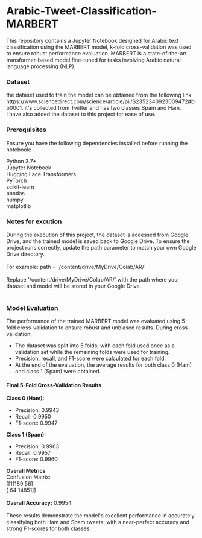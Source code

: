 # Arabic-Tweet-Classification-MARBERT
This repository contains a Jupyter Notebook designed for Arabic text classification using the MARBERT model, k-fold cross-validation was used to ensure robust performance evaluation.
MARBERT is a state-of-the-art transformer-based model fine-tuned for tasks involving Arabic natural language processing (NLP).

<h3>Dataset </h3>
the dataset used to train the model can be obtained from the following link https://www.sciencedirect.com/science/article/pii/S2352340923009472#bib0001.
it's collected from Twitter and has two classes Spam and Ham.<br>
I have also added the dataset to this project for ease of use. <br>

<h3>Prerequisites</h3> 
Ensure you have the following dependencies installed before running the notebook:

Python 3.7+ <br>
Jupyter Notebook <br>
Hugging Face Transformers <br>
PyTorch <Br>
scikit-learn <br>
pandas <br>
numpy <br>
matplotlib

<h3>Notes for excution</h3> 
During the execution of this project, the dataset is accessed from Google Drive, and the trained model is saved back to Google Drive. To ensure the project runs correctly, update the path parameter to match your own Google Drive directory.
<br><br>
For example: path = '/content/drive/MyDrive/Colab/AR/'
<br><br>
Replace '/content/drive/MyDrive/Colab/AR/' with the path where your dataset and model will be stored in your Google Drive.
<br>
<br>

<h3>Model Evaluation</h3>
The performance of the trained MARBERT model was evaluated using 5-fold cross-validation to ensure robust and unbiased results. During cross-validation:
<ul>
<li>The dataset was split into 5 folds, with each fold used once as a validation set while the remaining folds were used for training.</li>
<li>Precision, recall, and F1-score were calculated for each fold.</li>
<li>At the end of the evaluation, the average results for both class 0 (Ham) and class 1 (Spam) were obtained.</li>
  </ul>
  
<h4>Final 5-Fold Cross-Validation Results</h4>
<strong>Class 0 (Ham):</strong>
<ul>
<li>Precision: 0.9943</li>
<li>Recall: 0.9950</li>
<li>F1-score: 0.9947</li>
</ul>
<strong>Class 1 (Spam):</strong>
<ul>
<li>Precision: 0.9963</li>
<li>Recall: 0.9957</li>
<li>F1-score: 0.9960</li>
</ul>

<strong>Overall Metrics</strong>
<br>
Confusion Matrix:<br>
[[11189    56]<br>
 [   64 14851]]<br><br>
<strong>Overall Accuracy:</strong> 0.9954
<br><br>
These results demonstrate the model's excellent performance in accurately classifying both Ham and Spam tweets, with a near-perfect accuracy and strong F1-scores for both classes.



